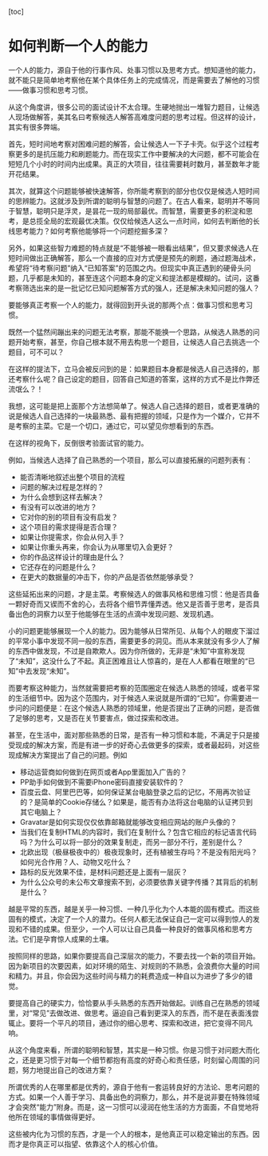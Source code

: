 [toc]



# 如何判断一个人的能力

一个人的能力，源自于他的行事作风、处事习惯以及思考方式。想知道他的能力，就不能只是简单地考察他在某个具体任务上的完成情况，而是需要去了解他的习惯——做事习惯和思考习惯。

从这个角度讲，很多公司的面试设计不太合理。生硬地抛出一堆智力题目，让候选人现场做解答，美其名曰考察候选人解答高难度问题的思考过程。但这样的设计，其实有很多弊端。

首先，短时间地考察对困难问题的解答，会让候选人一下子卡壳。似乎这个过程考察更多的是抗压能力和刷题能力。而在现实工作中要解决的大问题，都不可能会在短短几个小时的时间内出成果。真正的大项目，往往需要耗时数月，甚至数年才能开花结果。

其次，就算这个问题能够被快速解答，你所能考察到的部分也仅仅是候选人短时间的思辨能力。这就涉及到所谓的聪明与智慧的问题了。在古人看来，聪明并不等同于智慧，聪明只是浮灵，是昙花一现的局部最优。而智慧，需要更多的积淀和思考，是总揽全局的宏观最优决策。仅仅给候选人这么一点时间，如何去判断他的长线思考能力？如何考察他能够将一个问题挖掘多深？

另外，如果这些智力难题的特点就是“不能够被一眼看出结果”，但又要求候选人在短时间做出正确解答，那么一个直接的应对方式便是预先的刷题，通过题海战术，希望将“待考察问题”纳入“已知答案”的范围之内。但现实中真正遇到的硬骨头问题，几乎都是未知的，甚至连这个问题本身的定义和提法都是模糊的。试问，这番考察筛选出来的是一批记忆已知问题解答方式的强人，还是解决未知问题的强人？

要能够真正考察一个人的能力，就得回到开头说的那两个点：做事习惯和思考习惯。

既然一个猛然间蹦出来的问题无法考察，那能不能换一个思路，从候选人熟悉的问题开始考察，甚至，你自己根本就不用去构思一个题目，让候选人自己去挑选一个题目，可不可以？

在这样的提法下，立马会被反问到的是：如果题目本身都是候选人自己选择的，那还考察什么呢？自己设定的题目，回答自己知道的答案，这样的方式不是比作弊还流氓么？！

我想，这可能是把上面那个方法想简单了。候选人自己选择的题目，或者更准确的说是候选人自己选择的一块最熟悉、最有把握的领域，只是作为一个媒介，它并不是考察的主菜。它是一个切口，通过它，可以望见你想看到的东西。

在这样的视角下，反倒很考验面试官的能力。

例如，当候选人选择了自己熟悉的一个项目，那么可以直接拓展的问题列表有：
- 能否清晰地叙述出整个项目的流程
- 问题的解决过程是怎样的？
- 为什么会想到这样去解决？
- 有没有可以改进的地方？
- 它对你的别的项目有没有启发？
- 这个项目的需求提得是否合理？
- 如果让你提需求，你会从何入手？
- 如果让你重头再来，你会认为从哪里切入会更好？
- 你的作品这样设计的理由是什么？
- 它还存在的问题是什么？
- 在更大的数据量的冲击下，你的产品是否依然能够承受？

这些延拓出来的问题，才是主菜。考察候选人的做事风格和思维习惯：他是否具备一颗好奇而又锲而不舍的心，去将各个细节弄懂弄透。他又是否善于思考，是否具备出色的洞察力以至于他能够在生活的点滴中发现问题、发现机遇。

小的问题更能够展现一个人的能力。因为能够从日常所见、从每个人的眼皮下溜过的平常小事中发现不同一般的东西，需要更多的洞见。而从本来就没有多少人了解的东西中做发现，不过是自欺欺人。因为你所做的，无非是“未知”中宣称发现了“未知”，这没什么了不起。真正困难且让人惊喜的，是在人人都看在眼里的“已知”中去发现“未知”。

而要考察这种能力，当然就需要把考察的范围圈定在候选人熟悉的领域，或者平常的生活细节中。因为这个范围内，对于候选人来说就是所谓的“已知”。你需要进一步问的问题便是：在这个候选人熟悉的领域里，他是否提出了正确的问题，是否做了足够的思考，又是否在关节要害点，做过探索和改进。

甚至，在生活中，面对那些熟悉的日常，是否有一种习惯和本能，不满足于只是接受现成的解决方案，而是有进一步的好奇心去做更多的探索，或者最起码，对这些现成解决方案提出了自己的问题。例如
- 移动运营商如何做到在网页或者App里面加入广告的？
- PP助手如何做到不需要iPhone密码直接安装软件的？
- 百度云盘、阿里巴巴等，如何保证某台电脑登录之后的记忆，不用再次验证的？是简单的Cookie存储么？如果是，能否有办法将这台电脑的认证拷贝到其它电脑上？
- Gravatar是如何实现仅仅依靠邮箱就能够改变相应网站的账户头像的？
- 当我们在复制HTML的内容时，我们在复制什么？包含它相应的标记语言代码吗？为什么可以将一部分的效果复制走，而另一部分不行，差别是什么？
- 北欧出现（极昼极夜中的）极夜现象时，还有植被生存吗？不是没有阳光吗？如何光合作用？人、动物又吃什么？
- 路标的反光效果不佳，是材料问题还是上面有一层灰？
- 为什么公众号的未公布文章搜索不到，必须要依靠关键字传播？其背后的机制是什么？

越是平常的东西，越是关乎一种习惯、一种几乎化为个人本能的固有模式。而这些固有的模式，决定了一个人的潜力。任何人都无法保证自己一定可以得到惊人的发现和不错的成果。但至少，一个人可以让自己具备一种良好的做事风格和思考方法。它们是孕育惊人成果的土壤。

按照同样的思路，如果你要提高自己深层次的能力，不要去找一个新的项目开始。因为新项目的次要因素，如对环境的陌生、对规则的不熟悉，会浪费你大量的时间和精力。并且，你会因为这些时间与精力的耗费造成一种自以为进步了多少的错觉。

要提高自己的硬实力，恰恰要从手头熟悉的东西开始做起。训练自己在熟悉的领域里，对“常见”去做改进、做思考。逼迫自己看到更深入的东西，而不是在表面浅尝辄止。要将一个平凡的项目，通过你的细心思考、探索和改进，把它变得不同凡响。

从这个角度来看，所谓的聪明和智慧，其实是一种习惯。你是习惯于对问题大而化之，还是更习惯于对每一个细节都抱有高度的好奇心和责任感，时刻留心周围的问题，努力地提出自己的改进方案？

所谓优秀的人在哪里都是优秀的，源自于他有一套运转良好的方法论、思考问题的方式。如果一个人善于学习、具备出色的洞察力，那么，并不是说非要在特殊领域才会突然“能力”附身。而是，这一习惯可以浸润在他生活的方方面面，不自觉地将他所在领域的事情做得更好。

这些被内化为习惯的东西，才是一个人的根本，是他真正可以稳定输出的东西。因而才是你真正可以指望、依靠这个人的核心价值。